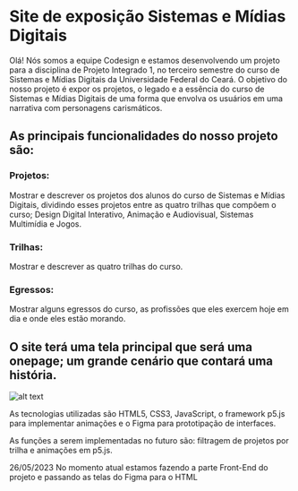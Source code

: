 # Site de exposição Sistemas e Mídias Digitais


Olá! Nós somos a equipe Codesign e estamos desenvolvendo um projeto para a disciplina de Projeto Integrado 1, no terceiro semestre do curso de Sistemas e Mídias Digitais da Universidade Federal do Ceará.
O objetivo do nosso projeto é expor os projetos, o legado e a essência do curso de Sistemas e Mídias Digitais de uma forma que envolva os usuários em uma narrativa com personagens carismáticos.

## As principais funcionalidades do nosso projeto são:

### Projetos:
Mostrar e descrever os projetos dos alunos do curso de Sistemas e Mídias Digitais, dividindo esses projetos entre as quatro trilhas que compõem o curso; Design Digital Interativo, Animação e Audiovisual, Sistemas Multimídia e Jogos.

### Trilhas:
Mostrar e descrever as quatro trilhas do curso.

### Egressos:
Mostrar alguns egressos do curso, as profissões que eles exercem hoje em dia e onde eles estão morando.

## O site terá uma tela principal que será uma onepage; um grande cenário que contará uma história.
![alt text](https://i.imgur.com/cD0zU1N.png)

As tecnologias utilizadas são HTML5, CSS3, JavaScript, o framework p5.js para implementar animações e o Figma para prototipação de interfaces.

As funções a serem implementadas no futuro são: filtragem de projetos por trilha e animações em p5.js. 

26/05/2023
No momento atual estamos fazendo a parte Front-End do projeto e passando as telas do Figma para o HTML